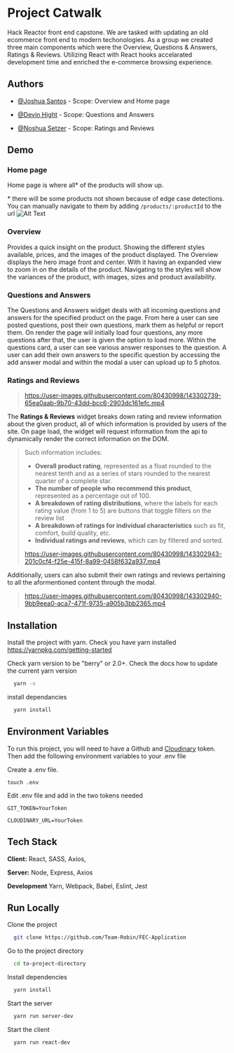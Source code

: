 
# **Project Catwalk**

Hack Reactor front end capstone. We are tasked with updating an old ecommerce front end to modern techonologies.
As a group we created three main components which were the Overview, Questions & Answers, Ratings & Reviews.
Utilizing React with React hooks accelarated development time and enriched the e-commerce browsing experience.

## **Authors**

- [@Joshua Santos](https://github.com/MrNiceRicee) - Scope: Overview and Home page

- [@Devin Hight](https://github.com/dhightnm) - Scope: Questions and Answers

- [@Noshua Setzer](https://github.com/Noshuas) - Scope: Ratings and Reviews
## **Demo**
### **Home page**
Home page is where all* of the products will show up.

\* there will be some products not shown because of edge case detections. You can manually navigate to them by adding `/products/:productId` to the url
![Alt Text](https://media.giphy.com/media/4gbKIxFYGwotp3jnI5/giphy.gif)

### **Overview**
Provides a quick insight on the product. Showing the different styles available, prices, and the images of the product displayed. The Overview displays the hero image front and center. With it having an expanded view to zoom in on the details of the product. Navigating to the styles will show the variances of the product, with images, sizes and product availability.


### **Questions and Answers**
The Questions and Answers widget deals with all incoming questions and answers for the specified product on the page. From here a user can see posted questions, post their own questions, mark them as helpful or report them. On render the page will initially load four questions, any more questions after that, the user is given the option to load more. Within the questions card, a user can see various answer responses to the question. A user can add their own answers to the specific question by accessing the add answer modal and within the modal a user can upload up to 5 photos.

### **Ratings and Reviews**

> https://user-images.githubusercontent.com/80430998/143302739-65ea0aab-9b70-43dd-bcc6-2903dc161efc.mp4

The **Ratings & Reviews** widget breaks down rating and review information about the given product, all of which information is provided by users of the site. On page load, the widget will request information from the api to dynamically render the correct information on the DOM.

> Such information includes:
> - **Overall product rating**, represented as a float rounded to the nearest tenth and as a series of stars rounded to the nearest quarter of a complete star.
> - **The number of people who recommend this product**, represented as a percentage out of 100.
> - **A breakdown of rating distributions**, where the labels for each rating value (from 1 to 5) are buttons that toggle filters on the review list
> - **A breakdown of ratings for individual characteristics** such as fit, comfort, build quality, etc.
> - **Individual ratings and reviews**, which can by filtered and sorted.
>
> https://user-images.githubusercontent.com/80430998/143302943-201c0cf4-f25e-415f-8a99-0458f632a937.mp4

Additionally, users can also submit their own ratings and reviews pertaining to all the aformentioned content through the modal.

> https://user-images.githubusercontent.com/80430998/143302940-9bb9eea0-aca7-471f-9735-a905b3bb2365.mp4

## **Installation**

Install the project with yarn. Check you have yarn installed
https://yarnpkg.com/getting-started

Check yarn version to be "berry" or 2.0+. Check the docs how to update the current yarn version
```bash
  yarn -v
```
install dependancies
```bash
  yarn install
```
## **Environment Variables**

To run this project, you will need to have a Github and [Cloudinary]('https://cloudinary.com/') token.
Then add the following environment variables to your .env file

Create a .env file.
```
touch .env
```

Edit .env file and add in the two tokens needed

`GIT_TOKEN=YourToken`

`CLOUDINARY_URL=YourToken`

## **Tech Stack**

**Client:** React, SASS, Axios,

**Server:** Node, Express, Axios

**Development** Yarn, Webpack, Babel, Eslint, Jest
## **Run Locally**

Clone the project

```bash
  git clone https://github.com/Team-Robin/FEC-Application
```

Go to the project directory

```bash
  cd to-project-directory
```

Install dependencies

```bash
  yarn install
```

Start the server

```bash
  yarn run server-dev
```

Start the client

```bash
  yarn run react-dev
```
